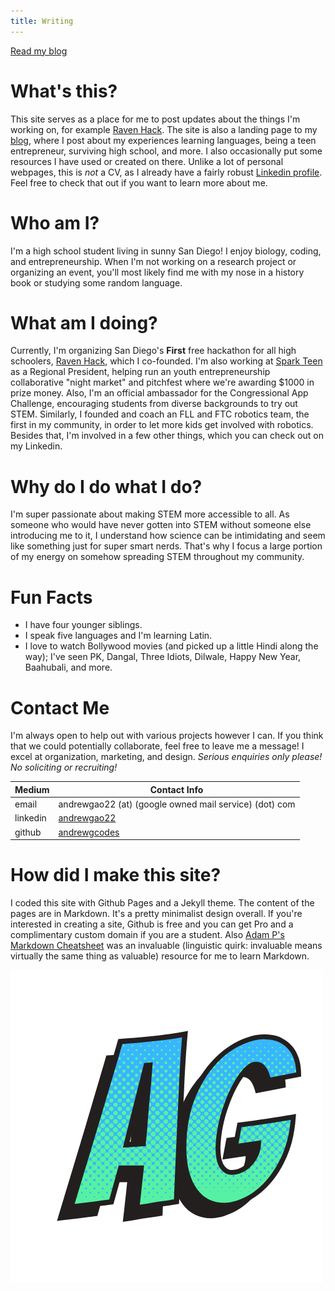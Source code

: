 ```yaml
---
title: Writing
---
```

[Read my blog](https://blog.andrewg.me)

# What's this?
This site serves as a place for me to post updates about the things I'm working on, for example [Raven Hack](http://ravenhack.org/). The site is also a landing page to my [blog](https://blog.andrewg.me), where I post about my experiences learning languages, being a teen entrepreneur, surviving high school, and more. I also occasionally put some resources I have used or created on there. 
Unlike a lot of personal webpages, this is *not* a CV, as I already have a fairly robust [Linkedin profile](https://www.linkedin.com/in/andrewgao22/). Feel free to check that out if you want to learn more about me. 

# Who am I?
I'm a high school student living in sunny San Diego!  I enjoy biology, coding, and entrepreneurship. When I'm not working on a research project or organizing an event, you'll most likely find me with my nose in a history book or studying some random language. 

# What am I doing?
Currently, I'm organizing San Diego's **First** free hackathon for all high schoolers, [Raven Hack](http://ravenhack.org/), which I co-founded. I'm also working at [Spark Teen](https://www.sparkteenmarket.com/) as a Regional President, helping run an youth entrepreneurship collaborative "night market" and pitchfest where we're awarding $1000 in prize money. Also, I'm an official ambassador for the Congressional App Challenge, encouraging students from diverse backgrounds to try out STEM. Similarly, I founded and coach an FLL and FTC robotics team, the first in my community, in order to let more kids get involved with robotics. Besides that, I'm involved in a few other things, which you can check out on my Linkedin.

# Why do I do what I do?
I'm super passionate about making STEM more accessible to all. As someone who would have never gotten into STEM without someone else introducing me to it, I understand how science can be intimidating and seem like something just for super smart nerds. That's why I focus a large portion of my energy on somehow spreading STEM throughout my community. 

# Fun Facts
+ I have four younger siblings.
+ I speak five languages and I'm learning Latin.
+ I love to watch Bollywood movies (and picked up a little Hindi along the way); I've seen PK, Dangal, Three Idiots, Dilwale, Happy New Year, Baahubali, and more.

# Contact Me
I'm always open to help out with various projects however I can. If you think that we could potentially collaborate, feel free to leave me a message! I excel at organization, marketing, and design.  *Serious enquiries only please! No soliciting or recruiting!*

| Medium | Contact Info |
| --- | --- |
| email | andrewgao22 (at) (google owned mail service) (dot) com |
| linkedin | [andrewgao22](https://www.linkedin.com/in/andrewgao22/) |
| github | [andrewgcodes](https://github.com/andrewgcodes/) |

# How did I make this site?
I coded this site with Github Pages and a Jekyll theme. The content of the pages are in Markdown. It's a pretty minimalist design overall. If you're interested in creating a site, Github is free and you can get Pro and a complimentary custom domain if you are a student. Also [Adam P's Markdown Cheatsheet](https://github.com/adam-p/markdown-here/wiki/Markdown-Cheatsheet)  was an invaluable (linguistic quirk: invaluable means virtually the same thing as valuable) resource for me to learn Markdown.

![My Logo](https://github.com/andrewgaocodes/andrewgaocodes.github.io/blob/master/CCA%20iGEM.png)

